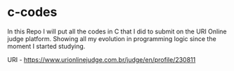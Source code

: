 # c-codes

In this Repo I will put all the codes in C that I did to submit on the URI Online judge platform. Showing all my evolution in programming logic since the moment I started studying.

URI - https://www.urionlinejudge.com.br/judge/en/profile/230811
